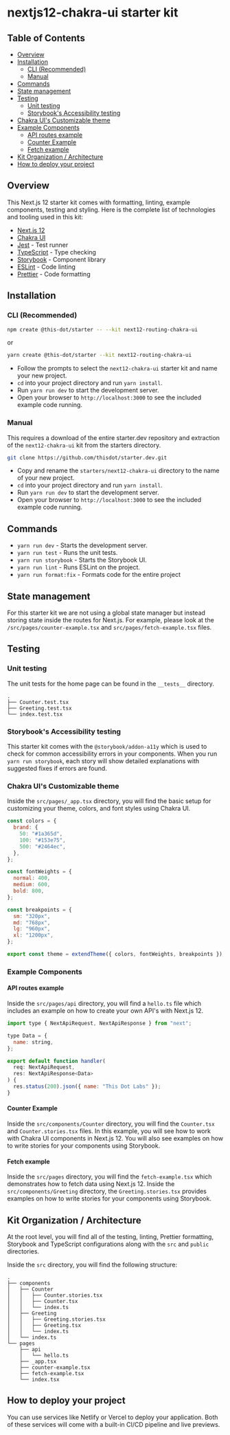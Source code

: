 # nextjs12-chakra-ui starter kit

## Table of Contents

- [Overview](#overview)
- [Installation](#installation)
  - [CLI (Recommended)](#cli-recommended)
  - [Manual](#manual)
- [Commands](#commands)
- [State management](#state-management)
- [Testing](#testing)
  - [Unit testing](#unit-testing)
  - [Storybook's Accessibility testing](#storybooks-accessibility-testing)
- [Chakra UI's Customizable theme](#chakra-uis-customizable-theme)
- [Example Components](#example-components)
  - [API routes example](#api-routes-example)
  - [Counter Example](#counter-example)
  - [Fetch example](#fetch-example)
- [Kit Organization / Architecture](#kit-organization--architecture)
- [How to deploy your project](#how-to-deploy-your-project)

## Overview

This Next.js 12 starter kit comes with formatting, linting, example components, testing and styling. Here is the complete list of technologies and tooling used in this kit:

- [Next.js 12](https://nextjs.org/blog/next-12)
- [Chakra UI](https://chakra-ui.com/)
- [Jest](https://jestjs.io/) - Test runner
- [TypeScript](https://www.typescriptlang.org/) - Type checking
- [Storybook](https://storybook.js.org/) - Component library
- [ESLint](https://eslint.org/) - Code linting
- [Prettier](https://prettier.io/) - Code formatting

## Installation

### CLI (Recommended)

```bash
npm create @this-dot/starter -- --kit next12-routing-chakra-ui
```

or

```bash
yarn create @this-dot/starter --kit next12-routing-chakra-ui
```

- Follow the prompts to select the `next12-chakra-ui` starter kit and name your new project.
- `cd` into your project directory and run `yarn install`.
- Run `yarn run dev` to start the development server.
- Open your browser to `http://localhost:3000` to see the included example code running.

### Manual

This requires a download of the entire starter.dev repository and extraction of the `next12-chakra-ui` kit from the starters directory.

```bash
git clone https://github.com/thisdot/starter.dev.git
```

- Copy and rename the `starters/next12-chakra-ui` directory to the name of your new project.
- `cd` into your project directory and run `yarn install`.
- Run `yarn run dev` to start the development server.
- Open your browser to `http://localhost:3000` to see the included example code running.

## Commands

- `yarn run dev` - Starts the development server.
- `yarn run test` - Runs the unit tests.
- `yarn run storybook` - Starts the Storybook UI.
- `yarn run lint` - Runs ESLint on the project.
- `yarn run format:fix` - Formats code for the entire project

## State management

For this starter kit we are not using a global state manager but instead storing state inside the routes for Next.js. For example, please look at the `/src/pages/counter-example.tsx` and `src/pages/fetch-example.tsx` files.

## Testing

### Unit testing

The unit tests for the home page can be found in the `__tests__` directory.

```
.
├── Counter.test.tsx
├── Greeting.test.tsx
└── index.test.tsx
```

### Storybook's Accessibility testing

This starter kit comes with the `@storybook/addon-a11y` which is used to check for common accessibility errors in your components. When you run `yarn run storybook`, each story will show detailed explanations with suggested fixes if errors are found.

### Chakra UI's Customizable theme

Inside the `src/pages/_app.tsx` directory, you will find the basic setup for customizing your theme, colors, and font styles using Chakra UI.

```js
const colors = {
  brand: {
    50: "#1a365d",
    100: "#153e75",
    500: "#2464ec",
  },
};

const fontWeights = {
  normal: 400,
  medium: 600,
  bold: 800,
};

const breakpoints = {
  sm: "320px",
  md: "768px",
  lg: "960px",
  xl: "1200px",
};

export const theme = extendTheme({ colors, fontWeights, breakpoints });
```

### Example Components

#### API routes example

Inside the `src/pages/api` directory, you will find a `hello.ts` file which includes an example on how to create your own API's with Next.js 12.

```js
import type { NextApiRequest, NextApiResponse } from "next";

type Data = {
  name: string,
};

export default function handler(
  req: NextApiRequest,
  res: NextApiResponse<Data>
) {
  res.status(200).json({ name: "This Dot Labs" });
}
```

#### Counter Example

Inside the `src/components/Counter` directory, you will find the `Counter.tsx` and `Counter.stories.tsx` files. In this example, you will see how to work with Chakra UI components in Next.js 12. You will also see examples on how to write stories for your components using Storybook.

#### Fetch example

Inside the `src/pages` directory, you will find the `fetch-example.tsx` which demonstrates how to fetch data using Next.js 12. Inside the `src/components/Greeting` directory, the `Greeting.stories.tsx` provides examples on how to write stories for your components using Storybook.

## Kit Organization / Architecture

At the root level, you will find all of the testing, linting, Prettier formatting, Storybook and TypeScript configurations along with the `src` and `public` directories.

Inside the `src` directory, you will find the following structure:

```
.
├── components
│   ├── Counter
│   │   ├── Counter.stories.tsx
│   │   ├── Counter.tsx
│   │   └── index.ts
│   ├── Greeting
│   │   ├── Greeting.stories.tsx
│   │   ├── Greeting.tsx
│   │   └── index.ts
│   └── index.ts
└── pages
    ├── api
    │   └── hello.ts
    ├── _app.tsx
    ├── counter-example.tsx
    ├── fetch-example.tsx
    └── index.tsx

```

## How to deploy your project

You can use services like Netlify or Vercel to deploy your application. Both of these services will come with a built-in CI/CD pipeline and live previews.
